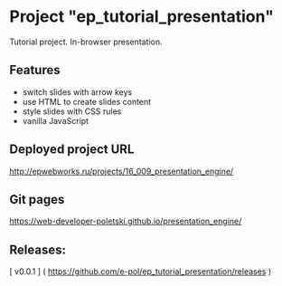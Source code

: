 # Project "ep_tutorial_presentation"
Tutorial project. In-browser presentation.

## Features
- switch slides with arrow keys
- use HTML to create slides content
- style slides with CSS rules
- vanilla JavaScript

## Deployed project URL
http://epwebworks.ru/projects/16_009_presentation_engine/

## Git pages
https://web-developer-poletski.github.io/presentation_engine/

## Releases:
[ v0.0.1 ] ( https://github.com/e-pol/ep_tutorial_presentation/releases )
